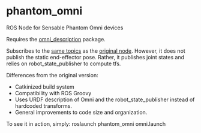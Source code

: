phantom_omni
============

ROS Node for Sensable Phantom Omni devices

Requires the [omni_description](https://github.com/danepowell/omni_description) package. 

Subscribes to the [same topics](http://www.ros.org/wiki/phantom_omni) as the [original node](https://code.google.com/p/gt-ros-pkg/source/checkout?repo=hrl). However, it does not publish the static end-effector pose. Rather, it publishes joint states and relies on robot_state_publisher to compute tfs.

Differences from the original version:
- Catkinized build system
- Compatibility with ROS Groovy
- Uses URDF description of Omni and the robot_state_publisher instead of hardcoded transforms.
- General improvements to code size and organization.

To see it in action, simply:
roslaunch phantom_omni omni.launch
